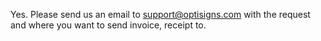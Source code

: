 <p>Yes. Please send us an email to <a href="mailto:support@optisigns.com">support@optisigns.com</a> with the request and where you want to send invoice, receipt to.</p>